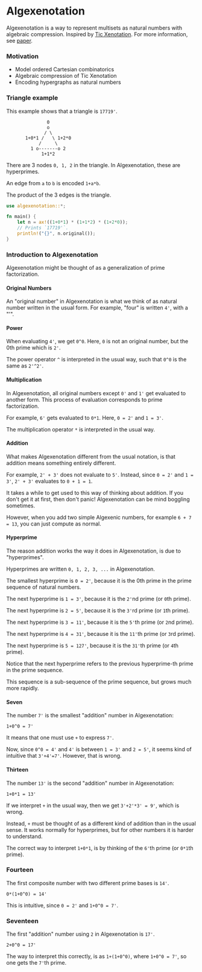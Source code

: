 # Algexenotation

Algexenotation is a way to represent multisets
as natural numbers with algebraic compression.
Inspired by [Tic Xenotation](http://hyperstition.abstractdynamics.org/archives/003538.html).
For more information, see [paper](https://github.com/advancedresearch/path_semantics/blob/master/papers-wip2/algexenotation.pdf).

### Motivation

- Model ordered Cartesian combinatorics
- Algebraic compression of Tic Xenotation
- Encoding hypergraphs as natural numbers

### Triangle example

This example shows that a triangle is `17719'`.

```text
               0
               o
              / \
       1+0*1 /   \ 1+2*0
            /     \
         1 o-------o 2
             1+1*2
```

There are 3 nodes `0, 1, 2` in the triangle.
In Algexenotation, these are hyperprimes.

An edge from `a` to `b` is encoded `1+a*b`.

The product of the 3 edges is the triangle.

```rust
use algexenotation::*;

fn main() {
    let n = ax!((1+0*1) * (1+1*2) * (1+2*0));
    // Prints `17719'`.
    println!("{}", n.original());
}
```

### Introduction to Algexenotation

Algexenotation might be thought of as a generalization of prime factorization.

#### Original Numbers

An "original number" in Algexenotation is what we think of as natural number
written in the usual form.
For example, "four" is written `4'`, with a "'".

#### Power

When evaluating `4'`, we get `0^0`.
Here, `0` is not an original number, but the 0th prime which is `2'`.

The power operator `^` is interpreted in the usual way,
such that `0^0` is the same as `2'^2'`.

#### Multiplication

In Algexenotation, all original numbers except `0'` and `1'` get evaluated to another form.
This process of evaluation corresponds to prime factorization.

For example, `6'` gets evaluated to `0*1`.
Here, `0 = 2'` and `1 = 3'`.

The multiplication operator `*` is interpreted in the usual way.

#### Addition

What makes Algexenotation different from the usual notation,
is that addition means something entirely different.

For example, `2' + 3'` does not evaluate to `5'`.
Instead, since `0 = 2'` and `1 = 3'`,
`2' + 3'` evaluates to `0 + 1 = 1`.

It takes a while to get used to this way of thinking about addition.
If you don't get it at first, then don't panic!
Algexenotation can be mind boggling sometimes.

However, when you add two simple Algexenic numbers,
for example `6 + 7 = 13`, you can just compute as normal.

#### Hyperprime

The reason addition works the way it does in Algexenotation,
is due to "hyperprimes".

Hyperprimes are written `0, 1, 2, 3, ...` in Algexenotation.

The smallest hyperprime is `0 = 2'`,
because it is the 0th prime in the prime sequence of natural numbers.

The next hyperprime is `1 = 3'`,
because it is the `2'`nd prime (or `0`th prime).

The next hyperprime is `2 = 5'`,
because it is the `3'`rd prime (or `1`th prime).

The next hyperprime is `3 = 11'`,
because it is the `5'`th prime (or `2`nd prime).

The next hyperprime is `4 = 31'`,
because it is the `11'`th prime (or `3`rd prime).

The next hyperprime is `5 = 127'`,
because it is the `31'`th prime (or `4`th prime).

Notice that the next hyperprime refers to the previous hyperprime-th prime
in the prime sequence.

This sequence is a sub-sequence of the prime sequence,
but grows much more rapidly.

#### Seven

The number `7'` is the smallest "addition" number in Algexenotation:

```text
1+0^0 = 7'
```

It means that one must use `+` to express `7'`.

Now, since `0^0 = 4'` and `4'` is between `1 = 3'` and `2 = 5'`,
it seems kind of intuitive that `3'+4'=7'`.
However, that is wrong.

#### Thirteen

The number `13'` is the second "addition" number in Algexenotation:

```text
1+0*1 = 13'
```

If we interpret `+` in the usual way,
then we get `3'+2'*3' = 9'`, which is wrong.

Instead, `+` must be thought of as a different kind of addition than in the usual sense.
It works normally for hyperprimes, but for other numbers it is harder to understand.

The correct way to interpret `1+0*1`,
is by thinking of the `6'`th prime (or `0*1`th prime).

### Fourteen

The first composite number with two different prime bases is `14'`.

```text
0*(1+0^0) = 14'
```

This is intuitive, since `0 = 2'` and `1+0^0 = 7'`.

### Seventeen

The first "addition" number using `2` in Algexenotation is `17'`.

```text
2+0^0 = 17'
```

The way to interpret this correctly,
is as `1+(1+0^0)`, where `1+0^0 = 7'`,
so one gets the `7'`th prime.
